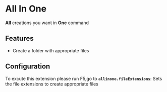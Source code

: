 # All In One

**All** creations you want in **One** command

## Features

- Create a folder with appropriate files 

## Configuration
To excute this extension please run F5,go to 
**`allinone.fileExtensions`**: Sets the file extensions to create appropriate files 

